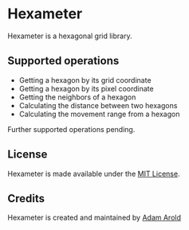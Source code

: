 # Hexameter

Hexameter is a hexagonal grid library.

## Supported operations
 - Getting a hexagon by its grid coordinate
 - Getting a hexagon by its pixel coordinate
 - Getting the neighbors of a hexagon
 - Calculating the distance between two hexagons
 - Calculating the movement range from a hexagon
 
 Further supported operations pending.
 
## License
Hexameter is made available under the [MIT License](http://www.opensource.org/licenses/mit-license.php).

## Credits

Hexameter is created and maintained by [Adam Arold](pavonis.biz)